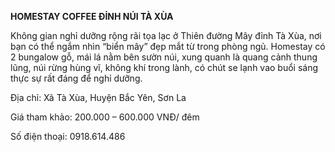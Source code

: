 **HOMESTAY COFFEE ĐỈNH NÚI TÀ XÙA** 

Không gian nghỉ dưỡng rộng rãi tọa lạc ở Thiên đường Mây đỉnh Tà Xùa, nơi bạn có thể ngắm nhìn “biển mây” đẹp mắt từ trong phòng ngủ. Homestay có 2 bungalow gỗ, mái lá nằm bên sườn núi, xung quanh là quang cảnh thung lũng, núi rừng hùng vĩ, không khí trong lành, có chút se lạnh vao buổi sáng thực sự rất đáng để nghỉ dưỡng.

Địa chỉ: Xã Tà Xùa, Huyện Bắc Yên, Sơn La

Giá tham khảo: 200.000 – 600.000 VNĐ/ đêm

Số điện thoại: 0918.614.486

